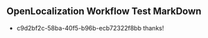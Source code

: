 ## OpenLocalization Workflow Test MarkDown
* c9d2bf2c-58ba-40f5-b96b-ecb72322f8bb 
thanks!<!--HONumber=Mar16_HO4-->
